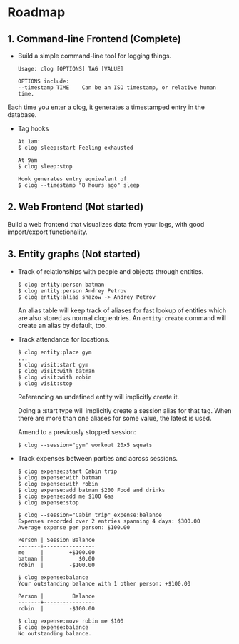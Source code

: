 # Roadmap

## 1. Command-line Frontend (Complete)

* Build a simple command-line tool for logging things.

  ```
  Usage: clog [OPTIONS] TAG [VALUE]

  OPTIONS include:
  --timestamp TIME    Can be an ISO timestamp, or relative human time.
  ```

Each time you enter a clog, it generates a timestamped entry in the database.

* Tag hooks

  ```
  At 1am:
  $ clog sleep:start Feeling exhausted

  At 9am
  $ clog sleep:stop

  Hook generates entry equivalent of
  $ clog --timestamp "8 hours ago" sleep
  ```

## 2. Web Frontend (Not started)

Build a web frontend that visualizes data from your logs, with good import/export functionality.


## 3. Entity graphs (Not started)

* Track of relationships with people and objects through entities.

  ```
  $ clog entity:person batman
  $ clog entity:person Andrey Petrov
  $ clog entity:alias shazow -> Andrey Petrov
  ```

  An alias table will keep track of aliases for fast lookup of entities which
  are also stored as normal clog entries. An `entity:create` command will create
  an alias by default, too.

* Track attendance for locations.

  ```
  $ clog entity:place gym
  ...
  $ clog visit:start gym
  $ clog visit:with batman
  $ clog visit:with robin
  $ clog visit:stop
  ```

  Referencing an undefined entity will implicitly create it.

  Doing a :start type will implicitly create a session alias for that tag. When
  there are more than one aliases for some value, the latest is used.

  Amend to a previously stopped session:

  ```
  $ clog --session="gym" workout 20x5 squats
  ```

* Track expenses between parties and across sessions.

  ```
  $ clog expense:start Cabin trip
  $ clog expense:with batman
  $ clog expense:with robin
  $ clog expense:add batman $200 Food and drinks
  $ clog expense:add me $100 Gas
  $ clog expense:stop

  $ clog --session="Cabin trip" expense:balance
  Expenses recorded over 2 entries spanning 4 days: $300.00
  Average expense per person: $100.00

  Person | Session Balance
  -------+----------------
  me     |        +$100.00
  batman |           $0.00
  robin  |        -$100.00

  $ clog expense:balance
  Your outstanding balance with 1 other person: +$100.00

  Person |         Balance
  -------+----------------
  robin  |        -$100.00

  $ clog expense:move robin me $100
  $ clog expense:balance
  No outstanding balance.
  ```
